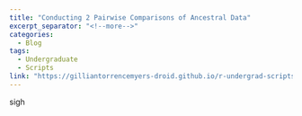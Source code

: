 ```yaml
---
title: "Conducting 2 Pairwise Comparisons of Ancestral Data"
excerpt_separator: "<!--more-->"
categories:
  - Blog
tags:
  - Undergraduate
  - Scripts
link: "https://gilliantorrencemyers-droid.github.io/r-undergrad-scripts-PWC/"
---
```

sigh
